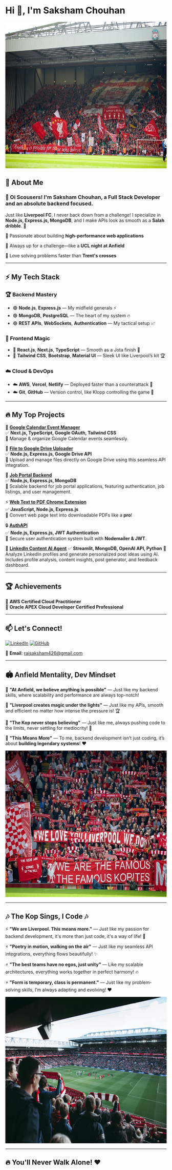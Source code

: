# Hi 👋, I'm Saksham Chouhan

<img src="stand.jpg" width="850" height="457" alt="Description">

## 🚀 About Me

### 👋 Oi Scousers! I'm **Saksham Chouhan**, a Full Stack Developer and an absolute **backend focused**. 

  Just like **Liverpool FC**, I never back down from a challenge! I specialize in **Node.js, Express.js, MongoDB**, and I make APIs look as smooth as a **Salah dribble**. 💨

🔴 Passionate about building **high-performance web applications**  

🔴 Always up for a challenge—like a **UCL night at Anfield**  

🔴 Love solving problems faster than **Trent's crosses**

---

## ⚡ My Tech Stack

### 🏆 Backend Mastery
- 🟢 **Node.js**, **Express.js** — My midfield generals ⚡
- 🟢 **MongoDB**, **PostgreSQL** — The heart of my system 🔥
- 🟢 **REST APIs**, **WebSockets**, **Authentication** — My tactical setup 📈

### 🎯 Frontend Magic
- 🔵 **React.js**, **Next.js**, **TypeScript** — Smooth as a Jota finish 🎩
- 🔵 **Tailwind CSS**, **Bootstrap**, **Material UI** — Sleek UI like Liverpool’s kit 🏆

### ☁️ Cloud & DevOps
- ☁️  **AWS**, **Vercel**, **Netlify** — Deployed faster than a counterattack 🚀
- ☁️ **Git**, **GitHub** — Version control, like Klopp controlling the game 🎯

---

## 🔥 My Top Projects

🚀 **[Google Calendar Event Manager](https://google-calendar-event-manager.vercel.app/)**  
✅ **Next.js, TypeScript, Google OAuth, Tailwind CSS**  
📌 Manage & organize Google Calendar events seamlessly. 

📂 **[File to Google Drive Uploader](https://github.com/SakshamChouhan/file-to-drive)**  
✅ **Node.js, Express.js, Google Drive API**  
📌 Upload and manage files directly on Google Drive using this seamless API integration.

💼 **[Job Portal Backend](https://github.com/SakshamChouhan/job-portal-backend)**  
✅ **Node.js, Express.js, MongoDB**  
📌 Scalable backend for job portal applications, featuring authentication, job listings, and user management.

⚡ **[Web Text to PDF Chrome Extension](https://github.com/SakshamChouhan/web-text-to-pdf)**  
✅ **JavaScript, Node.js, Express.js**  
📌 Convert web page text into downloadable PDFs like a **pro**! 

🔒 **[AuthAPI](https://github.com/SakshamChouhan/authAPI)**  
✅ **Node.js, Express.js, JWT Authentication**  
📌 Secure user authentication system built with **Nodemailer & JWT**.

🤖 **[LinkedIn Content AI Agent](https://github.com/SakshamChouhan/linkedin-content-ai-agent)**
✅ **Streamlit, MongoDB, OpenAI API, Python**
📌 Analyze LinkedIn profiles and generate personalized post ideas using AI. Includes profile analysis, content insights, post generator, and feedback dashboard.


---

## 🏆 Achievements
🏅 **AWS Certified Cloud Practitioner**  
🏅 **Oracle APEX Cloud Developer Certified Professional**

---

## 📫 Let's Connect!
[![LinkedIn](https://img.shields.io/badge/LinkedIn-%230077B5.svg?style=for-the-badge&logo=linkedin&logoColor=white)](http://www.linkedin.com/in/saksham-chouhan-a90942275)
[![GitHub](https://img.shields.io/badge/GitHub-171515?style=for-the-badge&logo=github&logoColor=white)](https://github.com/SakshamChouhan)

💌 **Email**: [raisaksham426@gmail.com](mailto:raisaksham426@gmail.com)

---


## 🏟️ Anfield Mentality, Dev Mindset

🔴 **"At Anfield, we believe anything is possible"** — Just like my backend skills, where scalability and performance are always top-notch!

🔴 **"Liverpool creates magic under the lights"** — Just like my APIs, smooth and efficient no matter how intense the pressure is! 🏆

🔴 **"The Kop never stops believing"** — Just like me, always pushing code to the limits, never settling for mediocrity! 💯

🔴 **"This Means More"** — To me, backend development isn’t just coding, it’s about **building legendary systems**! ❤️


<img src="kop.jpg" width="850" height="457" alt="Description">

---

## 🎶 The Kop Sings, I Code 🎶

⚡ **"We are Liverpool. This means more."** — Just like my passion for backend development, it's more than just code, it's a way of life! 🔴

⚡ **"Poetry in motion, walking on the air"** — Just like my seamless API integrations, everything flows beautifully! ✨

⚡ **"The best teams have no egos, just unity"** — Like my scalable architectures, everything works together in perfect harmony! 🔥

⚡ **"Form is temporary, class is permanent."** — Just like my problem-solving skills, I’m always adapting and evolving! ❤️

<img src="Anfield.jpg" width="850" height="457" alt="Description">

---

## 🔥 **You'll Never Walk Alone!** ❤️
